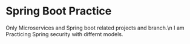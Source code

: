 # Spring Boot Practice
Only Microservices and Spring boot related projects and branch.\n
I am Practicing Spring security with differnt models.
